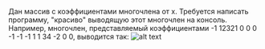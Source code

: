 Дан массив с коэффициентами многочлена от x. Требуется написать программу, "красиво" выводящую этот многочлен на консоль. Например, многочлен, представляемый коэффициентами -1 12321 0 0 0 -1 -1 -1 1 1 34 -2 0 0, выводится так:
![alt text](http://i.imgur.com/LkLHotA.png)